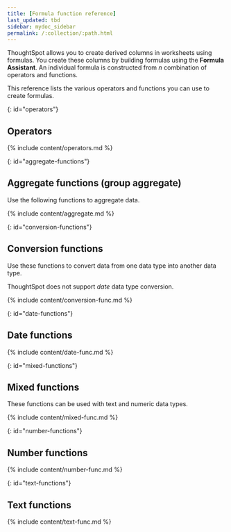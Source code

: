 ```yaml
---
title: [Formula function reference]
last_updated: tbd
sidebar: mydoc_sidebar
permalink: /:collection/:path.html
---
```

ThoughtSpot allows you to create derived columns in worksheets using formulas.
You create these columns by building formulas using the **Formula Assistant**.
An individual formula is constructed from _n_ combination of operators and
functions.

This reference lists the various operators and functions you can use to create
formulas.

{: id="operators"}
## Operators

{% include content/operators.md %}

{: id="aggregate-functions"}
## Aggregate functions (group aggregate)

Use the following functions to aggregate data.

{% include content/aggregate.md %}

{: id="conversion-functions"}
## Conversion functions

Use these functions to convert data from one data type into another data type.

ThoughtSpot does not support _date_ data type conversion.

{% include content/conversion-func.md %}

{: id="date-functions"}
## Date functions

{% include content/date-func.md %}

{: id="mixed-functions"}
## Mixed functions

These functions can be used with text and numeric data types.

{% include content/mixed-func.md %}

{: id="number-functions"}
## Number functions

{% include content/number-func.md %}

{: id="text-functions"}
## Text functions

{% include content/text-func.md %}
